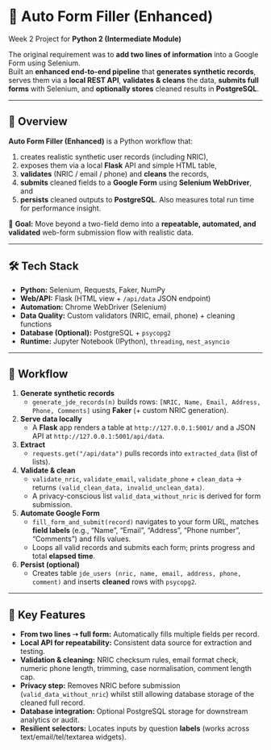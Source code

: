 # 📝 Auto Form Filler (Enhanced)

Week 2 Project for **Python 2 (Intermediate Module)**  

The original requirement was to **add two lines of information** into a Google Form using Selenium.  
Built an **enhanced end-to-end pipeline** that **generates synthetic records**, serves them via a **local REST API**, **validates & cleans** the data, **submits full forms** with Selenium, and **optionally stores** cleaned results in **PostgreSQL**.

---

## 📌 Overview
**Auto Form Filler (Enhanced)** is a Python workflow that:
1) creates realistic synthetic user records (including NRIC),  
2) exposes them via a local **Flask** API and simple HTML table,  
3) **validates** (NRIC / email / phone) and **cleans** the records,  
4) **submits** cleaned fields to a **Google Form** using **Selenium WebDriver**, and  
5) **persists** cleaned outputs to **PostgreSQL**. Also measures total run time for performance insight.

🎯 **Goal:** Move beyond a two-field demo into a **repeatable, automated, and validated** web-form submission flow with realistic data.

---

## 🛠 Tech Stack
- **Python:** Selenium, Requests, Faker, NumPy  
- **Web/API:** Flask (HTML view + `/api/data` JSON endpoint)  
- **Automation:** Chrome WebDriver (Selenium)  
- **Data Quality:** Custom validators (NRIC, email, phone) + cleaning functions  
- **Database (Optional):** PostgreSQL + `psycopg2`  
- **Runtime:** Jupyter Notebook (IPython), `threading`, `nest_asyncio`

---

## 🔄 Workflow
1. **Generate synthetic records**  
   - `generate_jde_records(n)` builds rows: `[NRIC, Name, Email, Address, Phone, Comments]` using **Faker** (+ custom NRIC generation).
2. **Serve data locally**  
   - A **Flask** app renders a table at `http://127.0.0.1:5001/` and a JSON API at `http://127.0.0.1:5001/api/data`.
3. **Extract**  
   - `requests.get("/api/data")` pulls records into `extracted_data` (list of lists).
4. **Validate & clean**  
   - `validate_nric`, `validate_email`, `validate_phone` + `clean_data` → returns `(valid_clean_data, invalid_unclean_data)`.  
   - A privacy-conscious list `valid_data_without_nric` is derived for form submission.
5. **Automate Google Form**  
   - `fill_form_and_submit(record)` navigates to your form URL, matches **field labels** (e.g., “Name”, “Email”, “Address”, “Phone number”, “Comments”) and fills values.  
   - Loops all valid records and submits each form; prints progress and total **elapsed time**.
6. **Persist (optional)**  
   - Creates table `jde_users (nric, name, email, address, phone, comment)` and inserts **cleaned** rows with `psycopg2`.

---

## 🌟 Key Features
- **From two lines ➝ full form:** Automatically fills multiple fields per record.  
- **Local API for repeatability:** Consistent data source for extraction and testing.  
- **Validation & cleaning:** NRIC checksum rules, email format check, numeric phone length, trimming, case normalisation, comment length cap.  
- **Privacy step:** Removes NRIC before submission (`valid_data_without_nric`) whilst still allowing database storage of the cleaned full record.  
- **Database integration:** Optional PostgreSQL storage for downstream analytics or audit.  
- **Resilient selectors:** Locates inputs by question **labels** (works across text/email/tel/textarea widgets).
